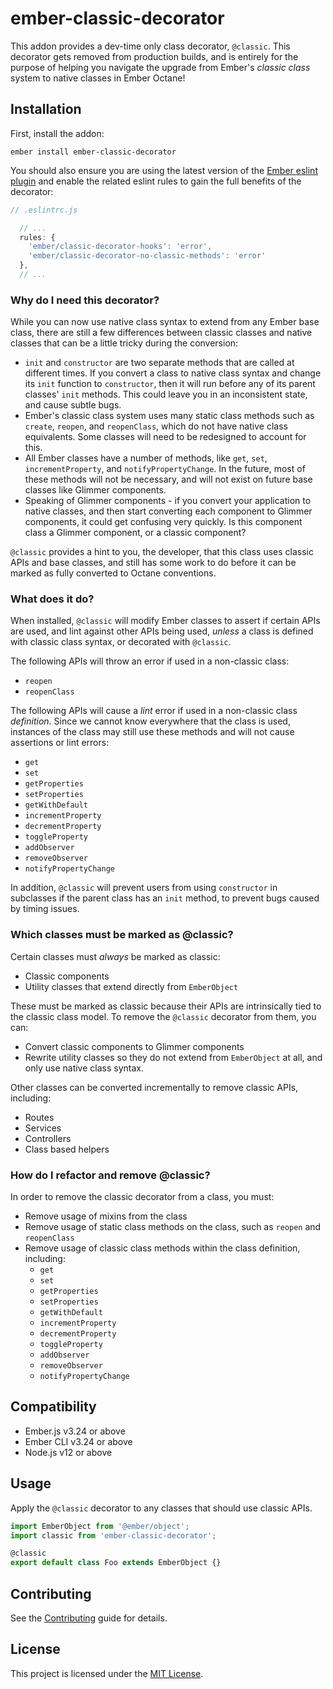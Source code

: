 # ember-classic-decorator

This addon provides a dev-time only class decorator, `@classic`. This decorator
gets removed from production builds, and is entirely for the purpose of helping
you navigate the upgrade from Ember's _classic class_ system to native classes
in Ember Octane!


## Installation

First, install the addon:

```
ember install ember-classic-decorator
```

You should also ensure you are using the latest version of the [Ember eslint
plugin](https://github.com/ember-cli/eslint-plugin-ember) and enable the related
eslint rules to gain the full benefits of the decorator:

```js
// .eslintrc.js

  // ...
  rules: {
    'ember/classic-decorator-hooks': 'error',
    'ember/classic-decorator-no-classic-methods': 'error'
  },
  // ...
```

### Why do I need this decorator?

While you can now use native class syntax to extend from any Ember base class,
there are still a few differences between classic classes and native classes
that can be a little tricky during the conversion:

- `init` and `constructor` are two separate methods that are called at different
  times. If you convert a class to native class syntax and change its
  `init` function to `constructor`, then it will run before any of its parent
  classes' `init` methods. This could leave you in an inconsistent state, and
  cause subtle bugs.
- Ember's classic class system uses many static class methods such as `create`,
  `reopen`, and `reopenClass`, which do not have native class equivalents. Some
  classes will need to be redesigned to account for this.
- All Ember classes have a number of methods, like `get`, `set`,
  `incrementProperty`, and `notifyPropertyChange`. In the future, most of these
  methods will not be necessary, and will not exist on future base classes like
  Glimmer components.
- Speaking of Glimmer components - if you convert your application to native
  classes, and then start converting each component to Glimmer components, it
  could get confusing very quickly. Is this component class a Glimmer component,
  or a classic component?

`@classic` provides a hint to you, the developer, that this class uses classic
APIs and base classes, and still has some work to do before it can be marked as
fully converted to Octane conventions.

### What does it do?

When installed, `@classic` will modify Ember classes to assert if certain APIs
are used, and lint against other APIs being used, _unless_ a class is defined
with classic class syntax, or decorated with `@classic`.

The following APIs will throw an error if used in a non-classic class:

* `reopen`
* `reopenClass`

The following APIs will cause a _lint_ error if used in a non-classic class
_definition_. Since we cannot know everywhere that the class is used, instances
of the class may still use these methods and will not cause assertions or lint
errors:

  - `get`
  - `set`
  - `getProperties`
  - `setProperties`
  - `getWithDefault`
  - `incrementProperty`
  - `decrementProperty`
  - `toggleProperty`
  - `addObserver`
  - `removeObserver`
  - `notifyPropertyChange`

In addition, `@classic` will prevent users from using `constructor` in
subclasses if the parent class has an `init` method, to prevent bugs caused by
timing issues.

### Which classes must be marked as @classic?

Certain classes must _always_ be marked as classic:

- Classic components
- Utility classes that extend directly from `EmberObject`

These must be marked as classic because their APIs are intrinsically tied to the
classic class model. To remove the `@classic` decorator from them, you can:

- Convert classic components to Glimmer components
- Rewrite utility classes so they do not extend from `EmberObject` at all, and
  only use native class syntax.

Other classes can be converted incrementally to remove classic APIs, including:

- Routes
- Services
- Controllers
- Class based helpers

### How do I refactor and remove @classic?

In order to remove the classic decorator from a class, you must:

- Remove usage of mixins from the class
- Remove usage of static class methods on the class, such as `reopen` and
  `reopenClass`
- Remove usage of classic class methods within the class definition, including:
  - `get`
  - `set`
  - `getProperties`
  - `setProperties`
  - `getWithDefault`
  - `incrementProperty`
  - `decrementProperty`
  - `toggleProperty`
  - `addObserver`
  - `removeObserver`
  - `notifyPropertyChange`

## Compatibility

- Ember.js v3.24 or above
- Ember CLI v3.24 or above
- Node.js v12 or above

## Usage

Apply the `@classic` decorator to any classes that should use classic APIs.

```js
import EmberObject from '@ember/object';
import classic from 'ember-classic-decorator';

@classic
export default class Foo extends EmberObject {}
```

## Contributing

See the [Contributing](CONTRIBUTING.md) guide for details.

## License

This project is licensed under the [MIT License](LICENSE.md).
